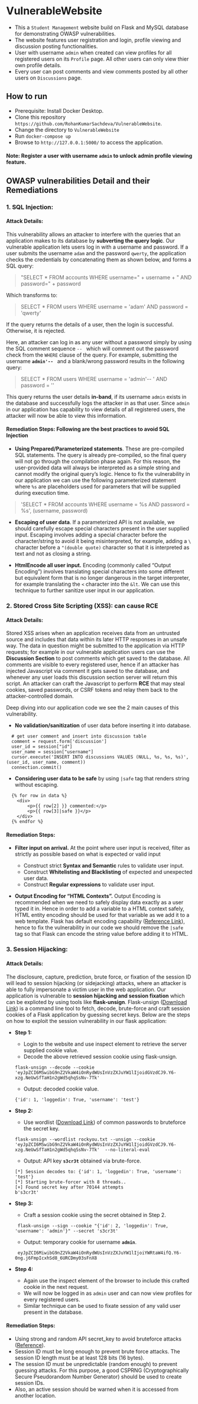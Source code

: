 # VulnerableWebsite
* This a `Student Management` website build on Flask and MySQL database for demonstrating OWASP vulnerabilities.
* The website features user registration and login, profile viewing and discussion posting functionalities.
* User with username `admin` when created can view profiles for all registered users on its `Profile` page. All other users can only view thier own profile details.
* Every user can post comments and view comments posted by all other users on `Discussions` page.

## How to run
* Prerequisite: Install Docker Desktop.
* Clone this repository `https://github.com/RohanKumarSachdeva/VulnerableWebsite`.
* Change the directory to `VulnerableWebsite`
* Run `docker-compose up`
* Browse to `http://127.0.0.1:5000/` to access the application.

#### Note: Register a user with username `admin` to unlock admin profile viewing feature.

## OWASP vulnerabilities Detail and their Remediations
### 1. SQL Injection:
#### Attack Details:
This vulnerability allows an attacker to interfere with the queries that an application makes to its database by
**subverting the query logic**.
Our vulnerable application lets users log in with a username and password. If a user submits the username `adam` and the password `qwerty`, the application checks the credentials by concatenating them as shown below, and forms a SQL query:
> "SELECT * FROM accounts WHERE username=" + username + " AND password=" + password

Which transforms to:
> SELECT * FROM users WHERE username = 'adam' AND password = 'qwerty'

If the query returns the details of a user, then the login is successful. Otherwise, it is rejected.

Here, an attacker can log in as any user without a password simply by using the SQL comment sequence `-- ` which will comment out the password check from the `WHERE` clause of the query. For example, submitting the username **`admin'-- `** and a blank/wrong password results in the following query:
> SELECT * FROM users WHERE username = 'admin'-- ' AND password = ''

This query returns the user details **in-band**, if its username `admin` exists in the database and successfully logs the attacker in as that user. Since `admin` in our application has capability to view details of all registered users, the attacker will now be able to view this information.

#### Remediation Steps: Following are the best practices to avoid SQL Injection
* **Using Prepared/Parameterized statements**. These are pre-compiled SQL statements. The query is already pre-compiled, so the final query will not go through the compilation phase again. For this reason, the user-provided data will always be interpreted as a simple string and cannot modify the original query’s logic. Hence to fix the vulnerability in our application we can use the following parameterized statement where `%s` are placeholders used for parameters that will be supplied during execution time.
> 'SELECT * FROM accounts WHERE username = %s AND password = %s', (username, password)

* **Escaping of user data**. If a parameterized API is not available, we should carefully escape special characters present in the user supplied input. Escaping involves adding a special character before the character/string to avoid it being misinterpreted, for example, adding a `\` character before a `"(double quote)` character so that it is interpreted as text and not as closing a string.

* **HtmlEncode all user input.** Encoding (commonly called “Output Encoding”) involves translating special characters into some different but equivalent form that is no longer dangerous in the target interpreter, for example translating the `<` character into the `&lt`. We can use this technique to further sanitize user input in our application.


### 2. Stored Cross Site Scripting (XSS): can cause RCE
#### Attack Details:
Stored XSS arises when an application receives data from an untrusted source and includes that data within its later HTTP responses in an unsafe way. The data in question might be submitted to the application via HTTP requests; for example in our vulnerable application users can use the **Discussion Section** to post comments which get saved to the database. All comments are visible to every registered user, hence if an attacker has injected Javascript via comment it gets saved to the database, and whenever any user loads this discussion section server will return this script. An attacker can craft the Javascript to perform **RCE** that may steal cookies, saved passwords, or CSRF tokens and relay them back to the attacker-controlled domain.

Deep diving into our application code we see the 2 main causes of this vulnerability.
* **No validation/sanitization** of user data before inserting it into database.
```
  # get user comment and insert into discussion table
  comment = request.form['discussion']
  user_id = session["id"]
  user_name = session["username"]
  cursor.execute('INSERT INTO discussions VALUES (NULL, %s, %s, %s)', (user_id, user_name, comment))
  connection.commit()
 ```
            
* **Considering user data to be safe** by using `|safe` tag that renders string without escaping.
```
  {% for row in data %}
    <div>
        <p>{{ row[2] }} commented:</p>
        <p>{{ row[3]|safe }}</p>
    </div>
  {% endfor %}
```
#### Remediation Steps:
* **Filter input on arrival.** At the point where user input is received, filter as strictly as possible based on what is expected or valid input
  - Construct strict **Syntax and Semantic** rules to validate user input.
  - Construct **Whitelisting and Blacklisting** of expected and unexpected user data.
  - Construct **Regular expressions** to validate user input.

* **Output Encoding for “HTML Contexts”.**  Output Encoding is recommended when we need to safely display data exactly as a user typed it in.
Hence in order to add a variable to a HTML context safely, HTML entity encoding should be used for that variable as we add it to a web template. Flask has default encoding capability ([Reference Link](https://flask.palletsprojects.com/en/1.1.x/templating/#controlling-autoescaping)), hence to fix the vulnerability in our code we should remove the `|safe` tag so that Flask can encode the string value before adding it to HTML.

### 3. Session Hijacking:
#### Attack Details:
The disclosure, capture, prediction, brute force, or fixation of the session ID will lead to session hijacking (or sidejacking) attacks, where an attacker is able to fully impersonate a victim user in the web application. Our application is vulnerable to **session hijacking and session fixation** which can be explioted by using tools like **flask-unsign**. Flask-unsign ([Download Link](https://pypi.org/project/flask-unsign/)) is a command line tool to fetch, decode, brute-force and craft session cookies of a Flask application by guessing secret keys. Below are the steps on how to exploit the session vulnerability in our flask application:

* **Step 1:**
  - Login to the website and use inspect element to retrieve the server supplied cookie value.
  - Decode the above retrieved session cookie using flask-unsign.
  ```
  flask-unsign --decode --cookie 'eyJpZCI6MSwibG9nZ2VkaW4iOnRydWUsInVzZXJuYW1lIjoidGVzdCJ9.Y6-xzg.NeUwSfTaH1n2gWd5qhqSsNv-7Tk'
  ```
  - Output: decoded cookie value.
  ```
  {'id': 1, 'loggedin': True, 'username': 'test'}
  ```

* **Step 2:**
  - Use wordlist ([Download Link](https://www.google.com/url?sa=t&rct=j&q=&esrc=s&source=web&cd=&ved=2ahUKEwjstLrx8af8AhX8-DgGHQJyA0UQFnoECBMQAQ&url=https%3A%2F%2Fgithub.com%2Fbrannondorsey%2Fnaive-hashcat%2Freleases%2Fdownload%2Fdata%2Frockyou.txt&usg=AOvVaw3snAERl1mU6Ccr4WFEazBd)) of common passwords to bruteforce the secret key.
   ```
   flask-unsign --wordlist rockyou.txt --unsign --cookie 'eyJpZCI6MSwibG9nZ2VkaW4iOnRydWUsInVzZXJuYW1lIjoidGVzdCJ9.Y6-xzg.NeUwSfTaH1n2gWd5qhqSsNv-7Tk'  --no-literal-eval
   ```
  - Output: API key **`s3cr3t`** obtained via brute-force.
  ```
  [*] Session decodes to: {'id': 1, 'loggedin': True, 'username': 'test'}
  [*] Starting brute-forcer with 8 threads..
  [+] Found secret key after 70144 attempts
  b's3cr3t'
  ```

* **Step 3:**
  - Craft a session cookie using the secret obtained in Step 2.
  ```
   flask-unsign --sign --cookie "{'id': 2, 'loggedin': True, 'username': 'admin'}" --secret 's3cr3t'
  ```

  - Output: temporary cookie for username **`admin`**.
  ```
   eyJpZCI6MiwibG9nZ2VkaW4iOnRydWUsInVzZXJuYW1lIjoiYWRtaW4ifQ.Y6-0ng.j6FmpIcxhSd8_6URCDmy03sFnX8
  ```

* **Step 4:**
  - Again use the inspect element of the browser to include this crafted cookie in the next request.
  - We will now be logged in as `admin` user and can now view profiles for every registered users.
  - Similar technique can be used to fixate session of any valid user present in the database.
  
#### Remediation Steps:
- Using strong and random API secret_key to avoid bruteforce attacks ([Reference](https://flask.palletsprojects.com/en/0.12.x/quickstart/#sessions)).
- Session ID must be long enough to prevent brute force attacks. The session ID length must be at least 128 bits (16 bytes).
- The session ID must be unpredictable (random enough) to prevent guessing attacks. For this purpose, a good CSPRNG (Cryptographically Secure Pseudorandom Number Generator) should be used to create session IDs.
- Also, an active session should be warned when it is accessed from another location.